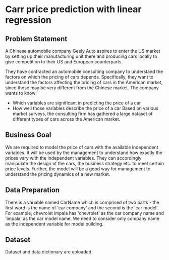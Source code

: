 # Carr price prediction with linear regression

## Problem Statement

A Chinese automobile company Geely Auto aspires to enter the US market by setting up their manufacturing unit there and producing cars locally to give competition to their US and European counterparts. 

They have contracted an automobile consulting company to understand the factors on which the pricing of cars depends. Specifically, they want to understand the factors affecting the pricing of cars in the American market, since those may be very different from the Chinese market. The company wants to know:

  - Which variables are significant in predicting the price of a car
  - How well those variables describe the price of a car
 Based on various market surveys, the consulting firm has gathered a large dataset of different types of cars across the American market. 
 
## Business Goal 

We are required to model the price of cars with the available independent variables. It will be used by the management to understand how exactly the prices vary with the independent variables. They can accordingly manipulate the design of the cars, the business strategy etc. to meet certain price levels. Further, the model will be a good way for management to understand the pricing dynamics of a new market. 

## Data Preparation

There is a variable named CarName which is comprised of two parts - the first word is the name of 'car company' and the second is the 'car model'. For example, chevrolet impala has 'chevrolet' as the car company name and 'impala' as the car model name. We need to consider only company name as the independent variable for model building. 

## Dataset
Dataset and data dictionary are uploaded.

